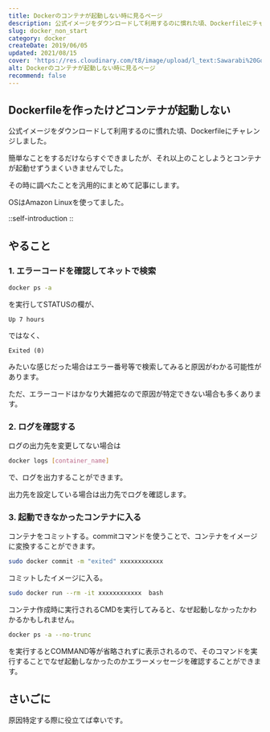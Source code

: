 ```yaml
---
title: Dockerのコンテナが起動しない時に見るページ
description: 公式イメージをダウンロードして利用するのに慣れた頃、Dockerfileにチャレンジしました。簡単なことをするだけならすぐできましたが、それ以上のことしようとコンテナが起動せずうまくいきませんでした。その時に調べたことを汎用的にまとめて記事にします。
slug: docker_non_start
category: docker
createDate: 2019/06/05
updated: 2021/08/15
cover: 'https://res.cloudinary.com/t8/image/upload/l_text:Sawarabi%20Gothic_80_bold:Dockerのコンテナが起動しない時に見るページ,co_rgb:fff,w_620,c_fit/v1712091289/ogp_image_zorhlz.png'
alt: Dockerのコンテナが起動しない時に見るページ
recommend: false
---
```

## Dockerfileを作ったけどコンテナが起動しない



公式イメージをダウンロードして利用するのに慣れた頃、Dockerfileにチャレンジしました。

簡単なことをするだけならすぐできましたが、それ以上のことしようとコンテナが起動せずうまくいきませんでした。

その時に調べたことを汎用的にまとめて記事にします。

OSはAmazon Linuxを使ってました。

::self-introduction
::

## やること
### 1. エラーコードを確認してネットで検索

```bash
docker ps -a
```

を実行してSTATUSの欄が、

```
Up 7 hours
```

ではなく、

```
Exited (0)
```
みたいな感じだった場合はエラー番号等で検索してみると原因がわかる可能性があります。

ただ、エラーコードはかなり大雑把なので原因が特定できない場合も多くあります。



### 2. ログを確認する
ログの出力先を変更してない場合は

```bash
docker logs [container_name]
```

で、ログを出力することができます。

出力先を設定している場合は出力先でログを確認します。

### 3. 起動できなかったコンテナに入る
コンテナをコミットする。commitコマンドを使うことで、コンテナをイメージに変換することができます。

```bash
sudo docker commit -m "exited" xxxxxxxxxxxx
```

コミットしたイメージに入る。

```bash
sudo docker run --rm -it xxxxxxxxxxxx  bash
```

コンテナ作成時に実行されるCMDを実行してみると、なぜ起動しなかったかわかるかもしれません。

```bash
docker ps -a --no-trunc
```

を実行するとCOMMAND等が省略されずに表示されるので、そのコマンドを実行することでなぜ起動しなかったのかエラーメッセージを確認することができます。

## さいごに
原因特定する際に役立てば幸いです。
